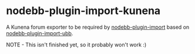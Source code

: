 nodebb-plugin-import-kunena
========================

A Kunena forum exporter to be required by [nodebb-plugin-import](https://github.com/akhoury/nodebb-plugin-import) based on [nodebb-plugin-import-ubb](https://github.com/akhoury/nodebb-plugin-import-ubb).


NOTE - This isn't finished yet, so it probably won't work :)